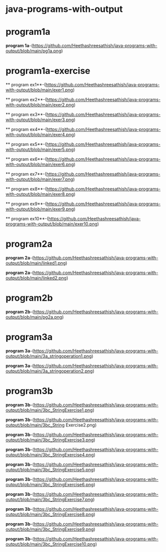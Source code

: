 # java-programs-with-output
# program1a

**program 1a**-(https://github.com/Heethashreesathish/java-programs-with-output/blob/main/pg1a.png)

# program1a-exercise

** program ex1**-(https://github.com/Heethashreesathish/java-programs-with-output/blob/main/exer1.png)


** program ex2**-(https://github.com/Heethashreesathish/java-programs-with-output/blob/main/exer2.png)


** program ex3**-(https://github.com/Heethashreesathish/java-programs-with-output/blob/main/exer3.png)


** program ex4**-(https://github.com/Heethashreesathish/java-programs-with-output/blob/main/exer4.png)


** program ex5**-(https://github.com/Heethashreesathish/java-programs-with-output/blob/main/exer5.png)


** program ex6**-(https://github.com/Heethashreesathish/java-programs-with-output/blob/main/exer6.png)


** program ex7**-(https://github.com/Heethashreesathish/java-programs-with-output/blob/main/exer7.png)


** program ex8**-(https://github.com/Heethashreesathish/java-programs-with-output/blob/main/exer8.png)


** program ex9**-(https://github.com/Heethashreesathish/java-programs-with-output/blob/main/exer9.png)


** program ex10**-(https://github.com/Heethashreesathish/java-programs-with-output/blob/main/exer10.png)


# program2a

**program 2a**-(https://github.com/Heethashreesathish/java-programs-with-output/blob/main/linked1.png)


**program 2a**-(https://github.com/Heethashreesathish/java-programs-with-output/blob/main/linked2.png)



# program2b

**program 2b**-(https://github.com/Heethashreesathish/java-programs-with-output/blob/main/pg2a.png)




# program3a

**program 3a**-(https://github.com/Heethashreesathish/java-programs-with-output/blob/main/3a_stringoperation1.png)


**program 3a**-(https://github.com/Heethashreesathish/java-programs-with-output/blob/main/3a_stringoperation2.png)



# program3b

**program 3b**-(https://github.com/Heethashreesathish/java-programs-with-output/blob/main/3bc_StringExercise1.png)


**program 3b**-(https://github.com/Heethashreesathish/java-programs-with-output/blob/main/3bc_String Exercise2.png)


**program 3b**-(https://github.com/Heethashreesathish/java-programs-with-output/blob/main/3bc_StringExercise3.png)


**program 3b**-(https://github.com/Heethashreesathish/java-programs-with-output/blob/main/3bc_StringExercise4.png)


**program 3b**-(https://github.com/Heethashreesathish/java-programs-with-output/blob/main/3bc_StringExercise5.png)


**program 3b**-(https://github.com/Heethashreesathish/java-programs-with-output/blob/main/3bc_StringExercise6.png)


**program 3b**-(https://github.com/Heethashreesathish/java-programs-with-output/blob/main/3bc_StringExercise7.png)


**program 3b**-(https://github.com/Heethashreesathish/java-programs-with-output/blob/main/3bc_StringExercise8.png)


**program 3b**-(https://github.com/Heethashreesathish/java-programs-with-output/blob/main/3bc_StringExercise9.png)


**program 3b**-(https://github.com/Heethashreesathish/java-programs-with-output/blob/main/3bc_StringExercise10.png)




































